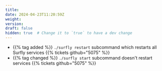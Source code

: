 ```yaml
---
title:
date: 2024-04-23T11:20:59Z
weight:
version:
draft: false
hidden: true  # Change it to `true` to have a dev change
---
```


<!-- Available tags are: added, changed, deprecated, removed, fixed, security, performance -->
- {{% tag added %}} `./surfly restart` subcommand which restarts all Surfly services {{% tickets github="5075" %}}
- {{% tag changed %}} `./surfly start` subcommand doesn't restart services {{% tickets github="5075" %}}
